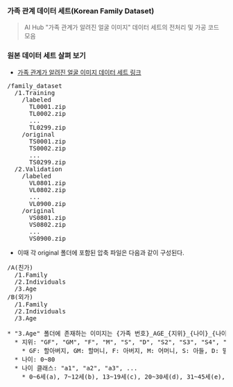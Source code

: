 ### 가족 관계 데이터 세트(Korean Family Dataset)

> AI Hub "가족 관계가 알려진 얼굴 이미지" 데이터 세트의 전처리 및 가공 코드 모음

### 원본 데이터 세트 살펴 보기

* [가족 관계가 알려진 얼굴 이미지 데이터 세트 링크](https://aihub.or.kr/aihubdata/data/view.do?currMenu=115&topMenu=100&aihubDataSe=realm&dataSetSn=528)

<pre>
/family_dataset
  /1.Training
    /labeled
      TL0001.zip
      TL0002.zip
      ...
      TL0299.zip
    /original
      TS0001.zip
      TS0002.zip
      ...
      TS0299.zip
  /2.Validation
    /labeled
      VL0801.zip
      VL0802.zip
      ...
      VL0900.zip
    /original
      VS0801.zip
      VS0802.zip
      ...
      VS0900.zip
</pre>

* 이때 각 original 폴더에 포함된 압축 파일은 다음과 같이 구성된다.

<pre>
/A(친가)
  /1.Family
  /2.Individuals
  /3.Age
/B(외가)
  /1.Family
  /2.Individuals
  /3.Age

* "3.Age" 폴더에 존재하는 이미지는 {가족 번호}_AGE_{지위}_{나이}_{나이 클래스} 형식을 따른다.
  * 지위: "GF", "GM", "F", "M", "S", "D", "S2", "S3", "S4", "D2", "D3" "D4"
    * GF: 할아버지, GM: 할머니, F: 아버지, M: 어머니, S: 아들, D: 딸
  * 나이: 0~80
  * 나이 클래스: "a1", "a2", "a3", ...
    * 0~6세(a), 7~12세(b), 13~19세(c), 20~30세(d), 31~45세(e), 46~55세(f), 56~66세(g), 67~80세(h)

</pre>
